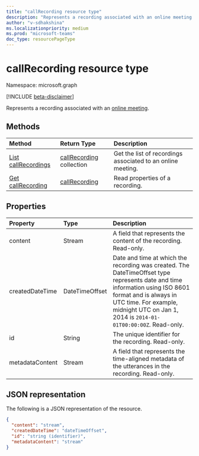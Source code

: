 ```yaml
---
title: "callRecording resource type"
description: "Represents a recording associated with an online meeting."
author: "v-sdhakshina"
ms.localizationpriority: medium
ms.prod: "microsoft-teams"
doc_type: resourcePageType
---
```


# callRecording resource type

Namespace: microsoft.graph

[!INCLUDE [beta-disclaimer](../../includes/beta-disclaimer.md)]

Represents a recording associated with an [online meeting](onlinemeeting.md).

## Methods
|  Method       |  Return Type  | Description|
|:---------------|:--------|:----------|
|[List callRecordings](../api/onlinemeeting-list-recordings.md) | [callRecording](callrecording.md) collection | Get the list of recordings associated to an online meeting.| 
|[Get callRecording](../api/callrecording-get.md) | [callRecording](callrecording.md) | Read properties of a recording.|

## Properties

| Property   | Type |Description|
|:---------------|:--------|:----------|
| content| Stream| A field that represents the content of the recording. Read-only.|
| createdDateTime| DateTimeOffset|  Date and time at which the recording was created. The DateTimeOffset type represents date and time information using ISO 8601 format and is always in UTC time. For example, midnight UTC on Jan 1, 2014 is `2014-01-01T00:00:00Z`. Read-only.|
| id| String| The unique identifier for the recording. Read-only.|
| metadataContent| Stream| A field that represents the time-aligned metadata of the utterances in the recording. Read-only.|


## JSON representation

The following is a JSON representation of the resource.

```json
{
  "content": "stream",
  "createdDateTime": "dateTimeOffset",  
  "id": "string (identifier)",
  "metadataContent": "stream"
}
```
